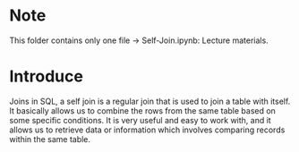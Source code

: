 # Note
This folder contains only one file -> Self-Join.ipynb: Lecture materials.
# Introduce
Joins in SQL, a self join is a regular join that is used to join a table with itself. It basically allows us to combine the rows from the same table based on some specific conditions. It is very useful and easy to work with, and it allows us to retrieve data or information which involves comparing records within the same table.

